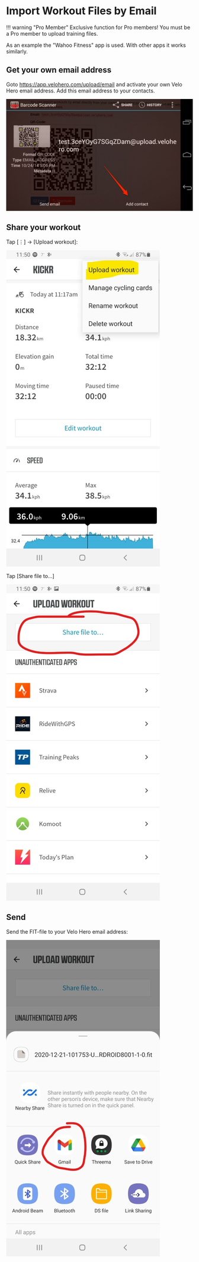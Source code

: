 # Import Workout Files by Email

!!! warning "Pro Member"
    Exclusive function for Pro members! You must be a Pro member to upload training files.

As an example the "Wahoo Fitness" app is used. With other apps it works similarly.

## Get your own email address

Goto <https://app.velohero.com/upload/email> and activate your own Velo Hero email address. Add this email address to your contacts.

![Screenshot](img/t1FwaAT.jpg)

## Share your workout

Tap [⋮] -> [Upload workout]:

![Screenshot: Wahoo App Upload Screenshot](img/wahoo_app_01.jpg)

Tap [Share file to...]

![Screenshot: Wahoo App Share file to](img/wahoo_app_02.jpg)

## Send

Send the FIT-file to your Velo Hero email address:

![Screenshot: Wahoo App Email](img/wahoo_app_03.jpg)